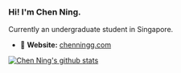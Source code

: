 ### Hi! I'm Chen Ning.

Currently an undergraduate student in Singapore.

- 📇 **Website:** [chenningg.com](https://chenningg.com)

[![Chen Ning's github stats](https://github-readme-stats.vercel.app/api?username=chenningg&theme=tokyonight)](https://github.com/chenningg/)

